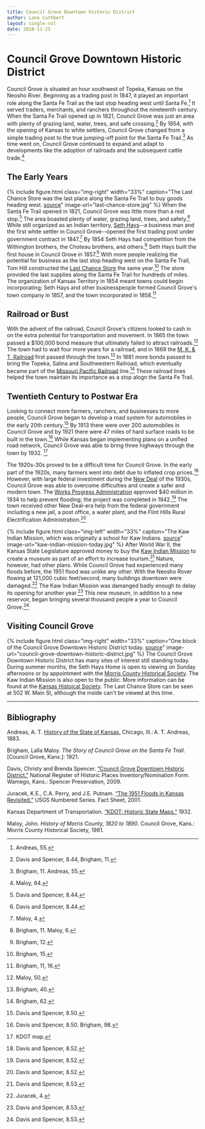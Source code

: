 ```yaml
---
title: Council Grove Downtown Historic District
author: Lane Cuthbert
layout: single-col
date: 2018-11-25
---
```


# Council Grove Downtown Historic District

Council Grove is situated an hour southwest of Topeka, Kansas on the Neosho River. Beginning as a trading post in 1847, it played an important role along the Santa Fe Trail as the last stop heading west until Santa Fe.[^Andreas] It served traders, merchants, and ranchers throughout the nineteenth century. When the Santa Fe Trail opened up in 1821, Council Grove was just an area with plenty of grazing land, water, trees, and safe crossing.[^NRHP-Brigham] By 1854, with the opening of Kansas to white settlers, Council Grove changed from a simple trading post to the true jumping-off point for the Santa Fe Trail.[^Brigham-Andreas] As time went on, Council Grove continued to expand and adapt to developments like the adoption of railroads and the subsequent cattle trade.[^Maloy]

[^Andreas]: Andreas, 55.
[^NRHP-Brigham]: Davis and Spencer, 8.44, Brigham, 11.
[^Brigham-Andreas]: Brigham, 11. Andreas, 55.
[^Maloy]: Maloy, 64.

## The Early Years
{% include figure.html
  class="img-right"
  width="33%"
  caption="The Last Chance Store was the last place along the Santa Fe Trail to buy goods heading west. [source](https://en.wikipedia.org/wiki/Last_Chance_Store)"
  image-url="last-chance-store.jpg"
%}
When the Santa Fe Trail opened in 1821, Council Grove was little more than a rest stop.[^NRHP8441] The area boasted plenty of water, grazing land, trees, and safety.[^NRHP8442] While still organized as an Indian territory, [Seth Hays](https://www.kshs.org/kansapedia/seth-millington-hays/17339)--a business man and the first white settler in Council Grove--opened the first trading post under government contract in 1847.[^Maloy2] By 1854 Seth Hays had competition from the Withington brothers, the Choteau brothers, and others.[^Brigham-Maloy] Seth Hays built the first house in Council Grove in 1857.[^Brigham12] With more people realizing the potential for business as the last stop heading west on the Santa Fe Trail, Tom Hill constructed the [Last Chance Store](https://en.wikipedia.org/wiki/Last_Chance_Store) the same year.[^Brigham15] The store provided the last supplies along the Santa Fe Trail for hundreds of miles. The organization of Kansas Territory in 1854 meant towns could begin incorporating; Seth Hays and other businesspeople formed Council Grove's town company in 1857, and the town incorporated in 1858.[^Brigham1116]

[^NRHP8441]: Davis and Spencer, 8.44.
[^NRHP8442]: Davis and Spencer, 8.44.
[^Maloy2]: Maloy, 4.
[^Brigham-Maloy]: Brigham, 11. Maloy, 6.
[^Brigham12]: Brigham, 12.
[^Brigham15]: Brigham, 15.
[^Brigham1116]: Brigham, 11, 16.


## Railroad or Bust
With the advent of the railroad, Council Grove's citizens looked to cash in on the extra potential for transportation and movement. In 1865 the town passed a $100,000 bond measure that ultimately failed to attract railroads.[^Maloy50] The town had to wait four more years for a railroad, and in 1869 the [M. K. & T. Railroad](https://en.wikipedia.org/wiki/Missouri%E2%80%93Kansas%E2%80%93Texas_Railroad) first passed through the town.[^Brigham40] In 1881 more bonds passed to bring the Topeka, Salina and Southwestern Railroad, which eventually became part of the [Missouri Pacific Railroad](https://en.wikipedia.org/wiki/Missouri_Pacific_Railroad) line.[^Brigham62] These railroad lines helped the town maintain its importance as a stop alogn the Santa Fe Trail.

[^Maloy50]: Maloy, 50.
[^Brigham40]: Brigham, 40.
[^Brigham62]: Brigham, 62.

## Twentieth Century to Postwar Era
Looking to connect more farmers, ranchers, and businesses to more people, Council Grove began to develop a road system for automobiles in the early 20th century.[^NRHP8501] By 1913 there were over 200 automobiles in Council Grove and by 1921 there were 47 miles of hard surface roads to be built in the town.[^NRHP850-Brigham98] While Kansas began implementing plans on a unified road network, Council Grove was able to bring three highways through the town by 1932. [^KDOT]

[^NRHP8501]: Davis and Spencer, 8.50.
[^NRHP850-Brigham98]: Davis and Spencer, 8.50. Brigham, 98.
[^KDOT]: KDOT map.

The 1920s-30s proved to be a difficult time for Council Grove. In the early part of the 1920s, many farmers went into debt due to inflated crop prices.[^NRHP8521] However, with large federal investment during the [New Deal](https://en.wikipedia.org/wiki/New_Deal) of the 1930s, Council Grove was able to overcome difficulties and create a safer and modern town. The [Works Progress Administration](https://en.wikipedia.org/wiki/Works_Progress_Administration) approved $40 million in 1934 to help prevent flooding; the project was completed in 1942.[^NRHP8522] The town received other New Deal-era help from the federal government including a new jail, a post office, a water plant, and the Flint Hills Rural Electrification Administration.[^NRHP8553]

[^NRHP8521]: Davis and Spencer, 8.52.
[^NRHP8522]: Davis and Spencer, 8.52.
[^NRHP8553]: Davis and Spencer, 8.52.

{% include figure.html
  class="img-left"
  width="33%"
  caption="The Kaw Indian Mission, which was originally a school for Kaw Indians. [source](https://www.kshs.org/p/american-indian-homes-in-kansas-kaw-mission/11863)"
  image-url="kaw-indian-mission-today.jpg"
%}
After World War II, the Kansas State Legislature approved money to buy the [Kaw Indian Mission](https://www.kshs.org/index.php?url=kaw_mission) to create a museum as part of an effort to increase tourism.[^NRHP8531] Nature, however, had other plans. While Council Grove had experienced many floods before, the 1951 flood was unlike any other. With the Neosho Rover flowing at 121,000 cubic feet/second, many buildings downtown were damaged.[^Juracek4] The Kaw Indian Mission was damanged badly enough to delay its opening for another year.[^NRHP8532] This new museum, in addition to a new reservoir, began bringing several thousand people a year to Council Grove.[^NRHP8533]

[^NRHP8531]: Davis and Spencer, 8.53.
[^Juracek4]: Juracek, 4.
[^NRHP8532]: Davis and Spencer, 8.53.
[^NRHP8533]: Davis and Spencer, 8.53.

## Visiting Council Grove
{% include figure.html
  class="img-right"
  width="33%"
  caption="One block of the Council Grove Downtown Historic District today. [source](https://www.kshs.org/natreg/natreg_listings/search/county:MR)"
  image-url="council-grove-downtown-historic-district.jpg"
%}
The Council Grove Downtown Historic District has many sites of interest still standing today. During summer months, the Seth Hays Home is open to viewing on Sunday afternoons or by appointment with the [Morris County Historical Society](https://morriscountyhistory.us/our-collections/). The Kaw Indian Mission is also open to the public. More information can be found at the [Kansas Histoical Society](https://www.kshs.org/index.php?url=kaw_mission). The Last Chance Store can be seen at 502 W. Main St, although the inside can't be viewed at this time.

***

## Bibliography
Andreas, A. T. [History of the State of Kansas.](http://hdl.handle.net/2027/osu.32435027247097) Chicago, Ill.: A. T. Andreas, 1883.

Brigham, Lalla Maloy. _The Story of Council Grove on the Santa Fe Trail_. [Council Grove, Kans.]: 1921.

Davis, Christy and Brenda Spencer. [“Council Grove Downtown Historic District.”](https://www.kshs.org/resource/national_register/nominationsNRDB/Morris_CouncilGroveDowntownHistoricDistrictNR.pdf) National Register of Historic Places Inventory/Nomination Form. Wamego, Kans.: Spencer Preservation, 2009.

Juracek, K.E., C.A. Perry, and J.E. Putnam. [“The 1951 Floods in Kansas Revisited.”](http://pubs.er.usgs.gov/publication/fs04101) USGS Numbered Series. Fact Sheet, 2001.

Kansas Department of Transportation. [“KDOT: Historic State Maps.”](https://www.ksdot.org/bureaus/burTransPlan/maps/HistoricStateMaps.asp) 1932.

Maloy, John. _History of Morris County, 1820 to 1890_. Council Grove, Kans.: Morris County Historical Society, 1981.
